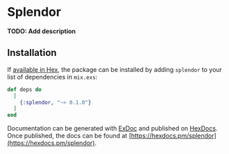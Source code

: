 # Splendor

**TODO: Add description**

## Installation

If [available in Hex](https://hex.pm/docs/publish), the package can be installed
by adding `splendor` to your list of dependencies in `mix.exs`:

```elixir
def deps do
  [
    {:splendor, "~> 0.1.0"}
  ]
end
```

Documentation can be generated with [ExDoc](https://github.com/elixir-lang/ex_doc)
and published on [HexDocs](https://hexdocs.pm). Once published, the docs can
be found at [https://hexdocs.pm/splendor](https://hexdocs.pm/splendor).


